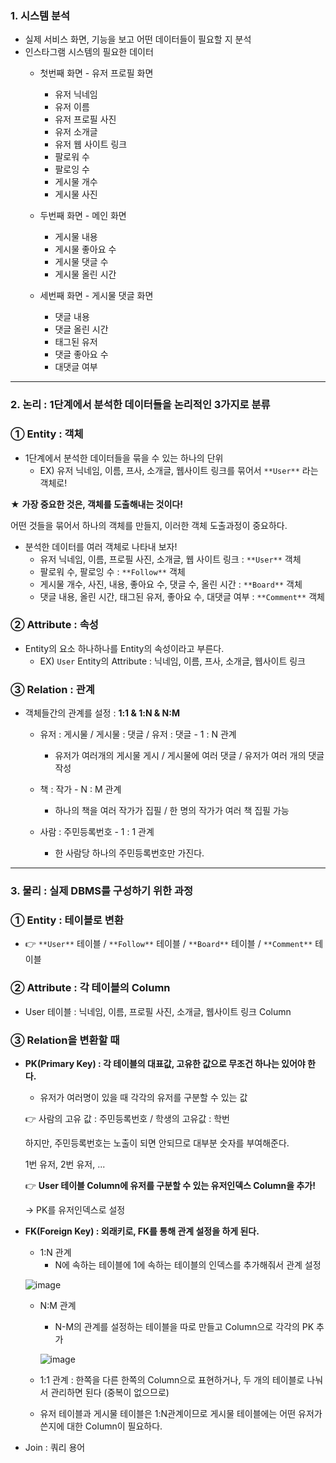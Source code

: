 ### 1. 시스템 분석

- 실제 서비스 화면, 기능을 보고 어떤 데이터들이 필요할 지 분석
- 인스타그램 시스템의 필요한 데이터
    - 첫번째 화면 - 유저 프로필 화면
        - 유저 닉네임
        - 유저 이름
        - 유저 프로필 사진
        - 유저 소개글
        - 유저 웹 사이트 링크
        - 팔로워 수
        - 팔로잉 수
        - 게시물 개수
        - 게시물 사진
    
    - 두번째 화면 - 메인 화면
        - 게시물 내용
        - 게시물 좋아요 수
        - 게시물 댓글 수
        - 게시물 올린 시간
        
    - 세번째 화면 - 게시물 댓글 화면
        - 댓글 내용
        - 댓글 올린 시간
        - 태그된 유저
        - 댓글 좋아요 수
        - 대댓글 여부

---

### 2. 논리 : 1단계에서 분석한 데이터들을 논리적인 3가지로 분류

### ① Entity : 객체

- 1단계에서 분석한 데이터들을 묶을 수 있는 하나의 단위
    - EX) 유저 닉네임, 이름, 프사, 소개글, 웹사이트 링크를 묶어서 `**User**` 라는 객체로!

★ **가장 중요한 것은, 객체를 도출해내는 것이다!**

어떤 것들을 묶어서 하나의 객체를 만들지, 이러한 객체 도출과정이 중요하다.

- 분석한 데이터를 여러 객체로 나타내 보자!
    - 유저 닉네임, 이름, 프로필 사진, 소개글, 웹 사이트 링크 : `**User**` 객체
    - 팔로워 수, 팔로잉 수 : `**Follow**` 객체
    - 게시물 개수, 사진, 내용, 좋아요 수, 댓글 수, 올린 시간 : `**Board**` 객체
    - 댓글 내용, 올린 시간, 태그된 유저, 좋아요 수, 대댓글 여부 : `**Comment**` 객체

### ② Attribute : 속성

- Entity의 요소 하나하나를 Entity의 속성이라고 부른다.
    - EX) `User` Entity의 Attribute : 닉네임, 이름, 프사, 소개글, 웹사이트 링크

### ③ Relation : 관계

- 객체들간의 관계를 설정 : **1:1 & 1:N & N:M**
    - 유저 : 게시물 / 게시물 : 댓글 / 유저 : 댓글 - 1 : N 관계
        - 유저가 여러개의 게시물 게시 / 게시물에 여러 댓글 / 유저가 여러 개의 댓글 작성
    
    - 책 : 작가 - N : M 관계
        - 하나의 책을 여러 작가가 집필 / 한 명의 작가가 여러 책 집필 가능
        
    - 사람 : 주민등록번호 - 1 : 1 관계
        - 한 사람당 하나의 주민등록번호만 가진다.
        

---

### 3. 물리 : 실제 DBMS를 구성하기 위한 과정

### ① Entity : 테이블로 변환

- 👉 `**User**` 테이블 / `**Follow**` 테이블 / `**Board**` 테이블 / `**Comment**` 테이블

### ② Attribute : 각 테이블의 Column

- User 테이블 : 닉네임, 이름, 프로필 사진, 소개글, 웹사이트 링크 Column

### ③ Relation을 변환할 때

- **PK(Primary Key) : 각 테이블의 대표값, 고유한 값으로 무조건 하나는 있어야 한다.**
    - 유저가 여러명이 있을 때 각각의 유저를 구분할 수 있는 값
    
    👉 사람의 고유 값 : 주민등록번호 / 학생의 고유값 : 학번
    
    하지만, 주민등록번호는 노출이 되면 안되므로 대부분 숫자를 부여해준다.
    
    1번 유저, 2번 유저, ... 
    
    👉 **User 테이블 Column에 유저를 구분할 수 있는 유저인덱스 Column을 추가!** 
    
    → PK를 유저인덱스로 설정
    
- **FK(Foreign Key) : 외래키로, FK를 통해 관계 설정을 하게 된다.**
    - 1:N 관계
        - N에 속하는 테이블에 1에 속하는 테이블의 인덱스를 추가해줘서 관계 설정
    
    ![image](https://user-images.githubusercontent.com/95729738/163780472-b4a73f5f-f76b-4d46-b32e-d57cf41bee9c.png)
    
    - N:M 관계
        - N-M의 관계를 설정하는 테이블을 따로 만들고 Column으로 각각의 PK 추가
        
        ![image](https://user-images.githubusercontent.com/95729738/163780479-e3135a38-81fb-4e72-b01b-2f76de88c5de.png)
        
    
    - 1:1 관계 : 한쪽을 다른 한쪽의 Column으로 표현하거나, 두 개의 테이블로 나눠서 관리하면 된다 (중복이 없으므로)
    
    - 유저 테이블과 게시물 테이블은 1:N관계이므로 게시물 테이블에는 어떤 유저가 쓴지에 대한 Column이 필요하다.
    
- Join : 쿼리 용어
